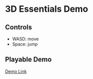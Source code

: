 # 3D Essentials Demo

## Controls
- WASD: move
- Space: jump

## Playable Demo
[Demo Link](https://siweihu.github.io/game_design/Assignments/hw_1/3D_essentials/)
